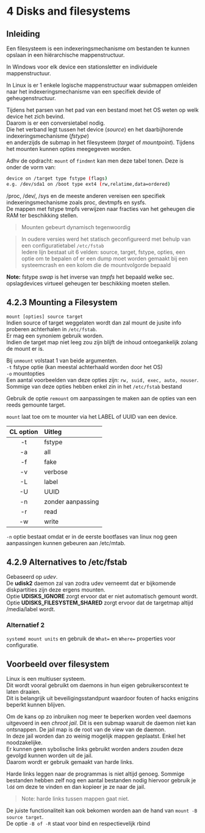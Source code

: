 # 4 Disks and filesystems

## Inleiding

Een filesysteem is een indexeringsmechanisme om bestanden te kunnen opslaan in een hiërarchische mappenstructuur.

In Windows voor elk device een stationsletter en individuele mappenstructuur.

In Linux is er 1 enkele logische mappenstructuur waar submappen omleiden naar het indexeringsmechanisme van een specifiek devide of geheugenstructuur.

Tijdens het parsen van het pad van een bestand moet het OS weten op welk device het zich bevind.  
Daarom is er een conversietabel nodig.  
Die het verband legt tussen het device (_source_) en het daarbijhorende indexeringsmechanisme (_fstype_)  
en anderzijds de submap in het filesysteem (_target_ of _mountpoint_).
Tijdens het mounten kunnen opties meegegeven worden.

Adhv de opdracht: `mount` of `findmnt` kan men deze tabel tonen. Deze is onder de vorm van:

```bash
device on /target type fstype (flags)
e.g. /dev/sda1 on /boot type ext4 (rw,relatime,data=ordered)
```

/proc, /dev/, /sys en de meeste anderen vereisen een specifiek indexeringsmechanisme zoals proc, devtmpfs en sysfs.  
De mappen met fstype tmpfs verwijzen naar fracties van het geheugen die RAM ter beschikking stellen.

> Mounten gebeurt dynamisch tegenwoordig

> In oudere versies werd het statisch geconfigureerd met behulp van een configuratietabel `/etc/fstab`  
> Iedere lijn bestaat uit 6 velden: source, target, fstype, opties, een optie om te bepalen of er een dump
> moet worden gemaakt bij een systeemcrash en een kolom die de mountvolgorde bepaald

**Note:** fstype _swap_ is het inverse van _tmpfs_ het bepaald welke sec. opslagdevices virtueel geheugen ter beschikking moeten stellen.

## 4.2.3 Mounting a Filesystem

`mount [opties] source target`  
Indien source of target weggelaten wordt dan zal mount de jusite info proberen achterhalen in `/etc/fstab`.  
Er mag een synoniem gebruik worden.  
Indien de target map niet leeg zou zijn blijft de inhoud ontoegankelijk zolang de mount er is.

Bij `unmount` volstaat 1 van beide argumenten.  
`-t` fstype optie (kan meestal achterhaald worden door het OS)  
`-o` mountopties  
Een aantal voorbeelden van deze opties zijn: `rw, suid, exec, auto, nouser`.  
Sommige van deze opties hebben enkel zin in het `/etc/fstab` bestand

Gebruik de optie `remount` om aanpassingen te maken aan de opties van een reeds gemounte target.

`mount` laat toe om te mounter via het LABEL of UUID van een device.

| CL option | Uitleg            |
| :-------: | :---------------- |
|    -t     | fstype            |
|    -a     | all               |
|    -f     | fake              |
|    -v     | verbose           |
|    -L     | label             |
|    -U     | UUID              |
|    -n     | zonder aanpassing |
|    -r     | read              |
|    -w     | write             |

`-n` optie bestaat omdat er in de eerste bootfases van linux nog geen aanpassingen kunnen gebeuren aan /etc/mtab.

## 4.2.9 Alternatives to /etc/fstab

Gebaseerd op _udev_.  
De **udisk2** daemon zal van zodra udev verneemt dat er bijkomende diskpartities zijn deze ergens mounten.  
Optie **UDISKS_IGNORE** zorgt ervoor dat er niet automatisch gemount wordt.  
Optie **UDISKS_FILESYSTEM_SHARED** zorgt ervoor dat de targetmap altijd /media/label wordt.

### Alternatief 2

`systemd mount units` en gebruik de `What=` en `Where=` properties voor configuratie.

## Voorbeeld over filesystem

Linux is een multiuser systeem.  
Dit wordt vooral gebruikt om daemons in hun eigen gebruikerscontext te laten draaien.  
Dit is belangrijk uit beveiligingsstandpunt waardoor fouten of hacks enigzins beperkt kunnen blijven.

Om de kans op zo inbruiken nog meer te beperken worden veel daemons uitgevoerd in een _chroot jail_.
Dit is een submap waaruit de daemon niet kan ontsnappen. De jail map is de root van de view van de daemon.  
In deze jail worden dan zo weinig mogelijk mappen geplaatst. Enkel het noodzakelijke.  
Er kunnen geen sybolische links gebruikt worden anders zouden deze gevolgd kunnen worden uit de jail.  
Daarom wordt er gebruik gemaakt van harde links.

Harde links leggen naar de programmas is niet altijd genoeg. Sommige bestanden hebben zelf nog een aantal bestanden nodig hiervoor gebruik je `ldd` om deze te vinden en dan kopieer je ze naar de jail.

> Note: harde links tussen mappen gaat niet.

De juiste functionaliteit kan ook bekomen worden aan de hand van `mount -B source target`.  
De optie `-B of -R` staat voor bind en respectievelijk rbind